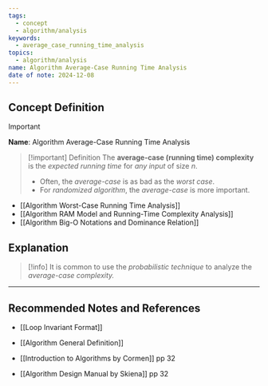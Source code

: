 ```yaml
---
tags:
  - concept
  - algorithm/analysis
keywords:
  - average_case_running_time_analysis
topics:
  - algorithm/analysis
name: Algorithm Average-Case Running Time Analysis
date of note: 2024-12-08
---
```


## Concept Definition

>[!important]
>**Name**: Algorithm Average-Case Running Time Analysis

>[!important] Definition
>The **average-case (running time) complexity** is the *expected running time* for *any input* of size $n$.
>- Often, the *average-case* is as bad as the *worst case*.
>- For *randomized algorithm*, the *average-case* is more important.

- [[Algorithm Worst-Case Running Time Analysis]]
- [[Algorithm RAM Model and Running-Time Complexity Analysis]]
- [[Algorithm Big-O Notations and Dominance Relation]]


## Explanation

>[!info]
>It is common to use the *probabilistic technique* to analyze the *average-case complexity.*




-----------
##  Recommended Notes and References

- [[Loop Invariant Format]]
- [[Algorithm General Definition]]

- [[Introduction to Algorithms by Cormen]] pp 32
- [[Algorithm Design Manual by Skiena]] pp 32